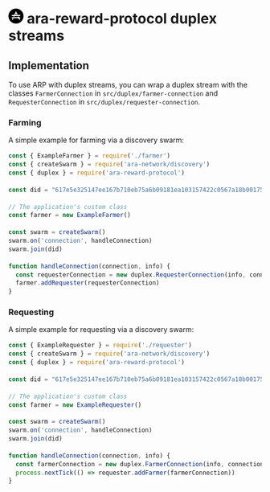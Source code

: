 <img src="https://github.com/AraBlocks/ara-module-template/blob/master/ara.png" width="30" height="30" /> ara-reward-protocol duplex streams
========

## Implementation

To use ARP with duplex streams, you can wrap a duplex stream with the classes `FarmerConnection` in `src/duplex/farmer-connection` and `RequesterConnection` in `src/duplex/requester-connection`.

### Farming

A simple example for farming via a discovery swarm:

```js
const { ExampleFarmer } = require('./farmer')
const { createSwarm } = require('ara-network/discovery')
const { duplex } = require('ara-reward-protocol')

const did = "617e5e325147ee167b710eb75a6b09181ea103157422c0567a18b001757025a6"

// The application's custom class
const farmer = new ExampleFarmer()

const swarm = createSwarm()
swarm.on('connection', handleConnection)
swarm.join(did)

function handleConnection(connection, info) {
  const requesterConnection = new duplex.RequesterConnection(info, connection, { timeout: 6000 })
  farmer.addRequester(requesterConnection)
}
```

### Requesting

A simple example for requesting via a discovery swarm:

```js
const { ExampleRequester } = require('./requester')
const { createSwarm } = require('ara-network/discovery')
const { duplex } = require('ara-reward-protocol')

const did = "617e5e325147ee167b710eb75a6b09181ea103157422c0567a18b001757025a6"

// The application's custom class
const farmer = new ExampleRequester()

const swarm = createSwarm()
swarm.on('connection', handleConnection)
swarm.join(did)

function handleConnection(connection, info) {
  const farmerConnection = new duplex.FarmerConnection(info, connection, { timeout: 6000 })
  process.nextTick(() => requester.addFarmer(farmerConnection))
}
```